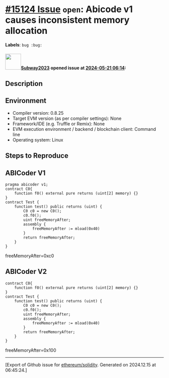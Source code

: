 # [\#15124 Issue](https://github.com/ethereum/solidity/issues/15124) `open`: Abicode v1 causes inconsistent memory allocation
**Labels**: `bug :bug:`


#### <img src="https://avatars.githubusercontent.com/u/147013944?v=4" width="50">[Subway2023](https://github.com/Subway2023) opened issue at [2024-05-21 06:14](https://github.com/ethereum/solidity/issues/15124):

## Description

## Environment

- Compiler version: 0.8.25
- Target EVM version (as per compiler settings): None
- Framework/IDE (e.g. Truffle or Remix): None
- EVM execution environment / backend / blockchain client: Command line
- Operating system: Linux

## Steps to Reproduce

## ABICoder V1
```solidity
pragma abicoder v1;
contract C0{
    function f0() external pure returns (uint[2] memory) {}
}
contract Test {
    function test() public returns (uint) {
        C0 c0 = new C0();
        c0.f0();
        uint freeMemoryAfter;
        assembly {
            freeMemoryAfter := mload(0x40)
        }
        return freeMemoryAfter;
    }
}
```
freeMemoryAfter=0xc0

## ABICoder V2
```solidity
contract C0{
    function f0() external pure returns (uint[2] memory) {}
}
contract Test {
    function test() public returns (uint) {
        C0 c0 = new C0();
        c0.f0();
        uint freeMemoryAfter;
        assembly {
            freeMemoryAfter := mload(0x40)
        }
        return freeMemoryAfter;
    }
}
```
freeMemoryAfter=0x100




-------------------------------------------------------------------------------



[Export of Github issue for [ethereum/solidity](https://github.com/ethereum/solidity). Generated on 2024.12.15 at 06:45:24.]
